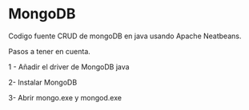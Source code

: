 # MongoDB

Codigo fuente CRUD de mongoDB en java usando Apache Neatbeans.


Pasos a tener en cuenta.

1 - Añadir el driver de MongoDB java 

2- Instalar MongoDB

3- Abrir mongo.exe y mongod.exe
